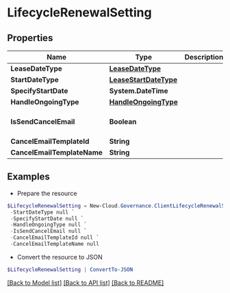 # LifecycleRenewalSetting
## Properties

Name | Type | Description | Notes
------------ | ------------- | ------------- | -------------
**LeaseDateType** | [**LeaseDateType**](LeaseDateType.md) |  | [optional] 
**StartDateType** | [**LeaseStartDateType**](LeaseStartDateType.md) |  | [optional] 
**SpecifyStartDate** | **System.DateTime** |  | [optional] 
**HandleOngoingType** | [**HandleOngoingType**](HandleOngoingType.md) |  | [optional] 
**IsSendCancelEmail** | **Boolean** |  | [optional] [default to $false]
**CancelEmailTemplateId** | **String** |  | [optional] 
**CancelEmailTemplateName** | **String** |  | [optional] 

## Examples

- Prepare the resource
```powershell
$LifecycleRenewalSetting = New-Cloud.Governance.ClientLifecycleRenewalSetting  -LeaseDateType null `
 -StartDateType null `
 -SpecifyStartDate null `
 -HandleOngoingType null `
 -IsSendCancelEmail null `
 -CancelEmailTemplateId null `
 -CancelEmailTemplateName null
```

- Convert the resource to JSON
```powershell
$LifecycleRenewalSetting | ConvertTo-JSON
```

[[Back to Model list]](../README.md#documentation-for-models) [[Back to API list]](../README.md#documentation-for-api-endpoints) [[Back to README]](../README.md)

